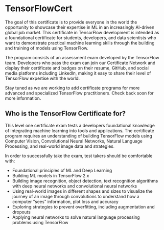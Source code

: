# TensorFlowCert
The goal of this certificate is to provide everyone in the world the opportunity to showcase their expertise in ML in an increasingly AI-driven global job market. This certificate in TensorFlow development is intended as a foundational certificate for students, developers, and data scientists who want to demonstrate practical machine learning skills through the building and training of models using TensorFlow.

The program consists of an assessment exam developed by the TensorFlow team. Developers who pass the exam can join our Certificate Network and display their certificate and badges on their resume, GitHub, and social media platforms including LinkedIn, making it easy to share their level of TensorFlow expertise with the world.

Stay tuned as we are working to add certificate programs for more advanced and specialized TensorFlow practitioners. Check back soon for more information.

## Who is the TensorFlow Certificate for?
This level one certificate exam tests a developers foundational knowledge of integrating machine learning into tools and applications. The certificate program requires an understanding of building TensorFlow models using Computer Vision, Convolutional Neural Networks, Natural Language Processing, and real-world image data and strategies.

In order to successfully take the exam, test takers should be comfortable with:

- Foundational principles of ML and Deep Learning
- Building ML models in TensorFlow 2.x
- Building image recognition, object detection, text recognition algorithms with deep neural networks and convolutional neural networks
- Using real-world images in different shapes and sizes to visualize the journey of an image through convolutions to understand how a computer “sees” information, plot loss and accuracy
- Exploring strategies to prevent overfitting, including augmentation and dropouts
- Applying neural networks to solve natural language processing problems using TensorFlow

